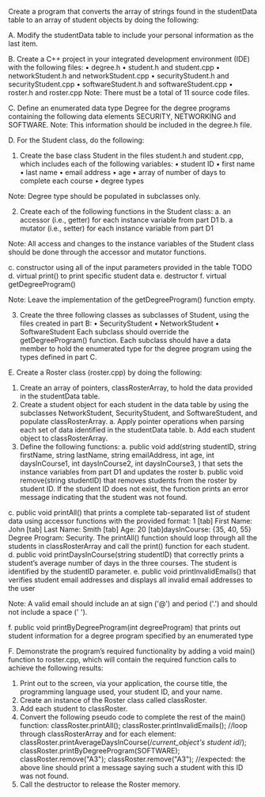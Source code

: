 Create a program that converts the array of strings found in the studentData table to an array of student objects by doing the following:

A.  Modify the studentData table to include your personal information as the last item.
 
B.  Create a C++ project in your integrated development environment (IDE) with the following files:
•   degree.h
•   student.h and student.cpp
•   networkStudent.h and networkStudent.cpp
•   securityStudent.h and securityStudent.cpp
•   softwareStudent.h and softwareStudent.cpp
•   roster.h and roster.cpp
 Note: There must be a total of 11 source code files.
 
C.  Define an enumerated data type Degree for the degree programs containing the following data elements SECURITY, NETWORKING and SOFTWARE.
 Note: This information should be included in the degree.h file.
 
D.  For the Student class, do the following:
1.  Create the base class Student in the files student.h and student.cpp, which includes each  of the following variables:
•   student ID
•   first name
•   last name
•   email address
•   age
•   array of number of days to complete each course
•   degree types
 
Note: Degree type should be populated in subclasses only.
 
2.  Create each of the following functions in the Student class:
a.  an accessor (i.e., getter) for each  instance variable from part D1
b.  a mutator (i.e., setter) for each  instance variable from part D1
 
Note: All access and changes to the instance variables of the Student class should be done through the accessor and mutator functions.
 
c.  constructor using all  of the input parameters provided in the table TODO
d.  virtual print() to print specific student data 
e.  destructor
f.  virtual getDegreeProgram()
 
Note: Leave the implementation of the getDegreeProgram() function empty.
 
3.  Create the three following classes as subclasses of Student, using the files created in part B:
•   SecurityStudent
•   NetworkStudent
•   SoftwareStudent
Each subclass should override the getDegreeProgram() function. Each  subclass should have a data member to hold the enumerated type for the degree program using the types defined in part C.
 
E.  Create a Roster class (roster.cpp) by doing the following:
1.  Create an array of pointers, classRosterArray, to hold the data provided in the studentData table.
2.  Create a student object for each  student in the data table by using the subclasses NetworkStudent, SecurityStudent, and SoftwareStudent, and populate classRosterArray.
a.  Apply pointer operations when parsing each  set of data identified in the studentData table.
b.  Add each student object to classRosterArray.
3.  Define the following functions:
a.  public void add(string studentID, string firstName, string lastName, string emailAddress, int age, int daysInCourse1, int daysInCourse2, int daysInCourse3, <degree program>) that sets the instance variables from part D1 and updates the roster
b.  public void remove(string studentID) that removes students from the roster by student ID. If the student ID does not exist, the function prints an error message indicating that the student was not found.
 
c.  public void printAll() that prints a complete tab-separated list of student data using accessor functions with the provided format: 1 [tab] First Name: John [tab] Last Name: Smith [tab] Age: 20 [tab]daysInCourse: {35, 40, 55} Degree Program: Security. The printAll() function should loop through all  the students in classRosterArray and call the print() function for each student.
d.  public void printDaysInCourse(string studentID) that correctly prints a student’s average number of days in the three courses. The student is identified by the studentID parameter.
e.  public void printInvalidEmails() that verifies student email addresses and displays all invalid email addresses to the user
 
Note: A valid email should include an at sign ('@') and period ('.') and should not include a space (' ').
 
f.  public void printByDegreeProgram(int degreeProgram) that prints out student information for a degree program specified by an enumerated type
 
F.  Demonstrate the program’s required functionality by adding a void main() function to roster.cpp, which will contain the required function calls to achieve the following results:
1.  Print out to the screen, via your application, the course title, the programming language used, your student ID, and your name.
2.  Create an instance of the Roster class called classRoster.
3.  Add each student to classRoster.
4.  Convert the following pseudo code to complete the rest of the main() function:
classRoster.printAll();
 classRoster.printInvalidEmails();
 //loop through classRosterArray and for each element:
 classRoster.printAverageDaysInCourse(/*current_object's student id*/);
 classRoster.printByDegreeProgram(SOFTWARE);
 classRoster.remove("A3");
 classRoster.remove("A3");
 //expected: the above line should print a message saying such a student with this ID was not found.
5.  Call the destructor to release the Roster memory.